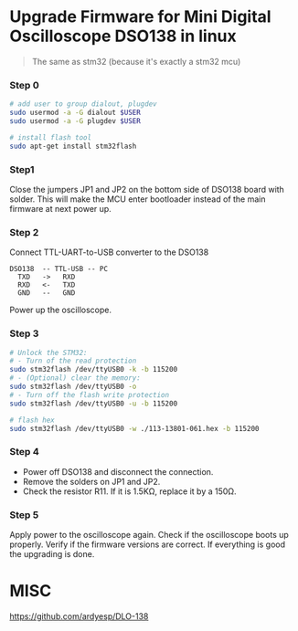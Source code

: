 # Upgrade Firmware for Mini Digital Oscilloscope DSO138 in linux
> The same as stm32 (because it's exactly a stm32 mcu)

### Step 0
```bash
# add user to group dialout, plugdev
sudo usermod -a -G dialout $USER
sudo usermod -a -G plugdev $USER

# install flash tool
sudo apt-get install stm32flash
```

### Step1
Close the jumpers JP1 and JP2 on the bottom
side of DSO138 board with solder. This will make the
MCU enter bootloader instead of the main firmware at next
power up.

### Step 2
Connect TTL-UART-to-USB converter to the DSO138

```
DSO138  -- TTL-USB -- PC
  TXD   ->   RXD 
  RXD   <-   TXD
  GND   --   GND
```

Power up the oscilloscope.

### Step 3
```bash
# Unlock the STM32:
# - Turn of the read protection
sudo stm32flash /dev/ttyUSB0 -k -b 115200
# - (Optional) clear the memory:
sudo stm32flash /dev/ttyUSB0 -o
# - Turn off the flash write protection
sudo stm32flash /dev/ttyUSB0 -u -b 115200

# flash hex
sudo stm32flash /dev/ttyUSB0 -w ./113-13801-061.hex -b 115200
```

### Step 4

- Power off DSO138 and disconnect the connection.
- Remove the solders on JP1 and JP2.
- Check the resistor R11. If it is 1.5KΩ, replace it by a 150Ω.

### Step 5
Apply power to the oscilloscope again. Check if the oscilloscope boots up properly. Verify if the
firmware versions are correct. If everything is good the upgrading is done.

# MISC
https://github.com/ardyesp/DLO-138
